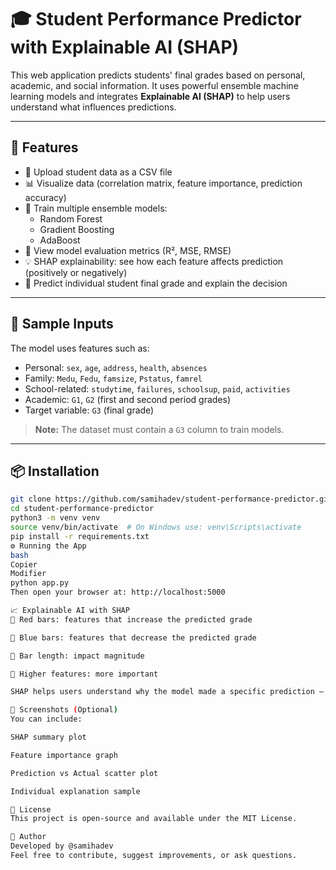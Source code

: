 # 🎓 Student Performance Predictor with Explainable AI (SHAP)

This web application predicts students' final grades based on personal, academic, and social information. It uses powerful ensemble machine learning models and integrates **Explainable AI (SHAP)** to help users understand what influences predictions.

---

## 🚀 Features

- 📁 Upload student data as a CSV file
- 📊 Visualize data (correlation matrix, feature importance, prediction accuracy)
- 🤖 Train multiple ensemble models:
  - Random Forest
  - Gradient Boosting
  - AdaBoost
- 🧠 View model evaluation metrics (R², MSE, RMSE)
- 💡 SHAP explainability: see how each feature affects prediction (positively or negatively)
- 🔮 Predict individual student final grade and explain the decision

---

## 🧪 Sample Inputs

The model uses features such as:

- Personal: `sex`, `age`, `address`, `health`, `absences`
- Family: `Medu`, `Fedu`, `famsize`, `Pstatus`, `famrel`
- School-related: `studytime`, `failures`, `schoolsup`, `paid`, `activities`
- Academic: `G1`, `G2` (first and second period grades)
- Target variable: `G3` (final grade)

> **Note:** The dataset must contain a `G3` column to train models.

---

## 📦 Installation

```bash
git clone https://github.com/samihadev/student-performance-predictor.git
cd student-performance-predictor
python3 -m venv venv
source venv/bin/activate  # On Windows use: venv\Scripts\activate
pip install -r requirements.txt
⚙️ Running the App
bash
Copier
Modifier
python app.py
Then open your browser at: http://localhost:5000

📈 Explainable AI with SHAP
🔴 Red bars: features that increase the predicted grade

🔵 Blue bars: features that decrease the predicted grade

📏 Bar length: impact magnitude

📶 Higher features: more important

SHAP helps users understand why the model made a specific prediction — improving transparency and trust.

📸 Screenshots (Optional)
You can include:

SHAP summary plot

Feature importance graph

Prediction vs Actual scatter plot

Individual explanation sample

📜 License
This project is open-source and available under the MIT License.

👤 Author
Developed by @samihadev
Feel free to contribute, suggest improvements, or ask questions.



